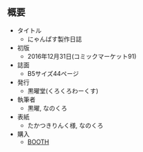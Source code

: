 ## 概要
- タイトル
  - にゃんぱす製作日誌
- 初版
  - 2016年12月31日(コミックマーケット91)
- 誌面
  - B5サイズ44ページ
- 発行
  - 黒曜堂(くろくろわーくす)
- 執筆者
  - 黒曜, なのくろ
- 表紙
  - たかつきりんく様, なのくろ
- 購入
  - [BOOTH](https://kokuyouwind.booth.pm/items/391524)
